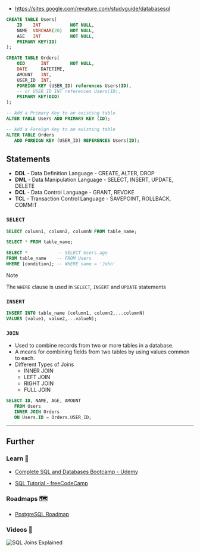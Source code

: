 - https://sites.google.com/revature.com/studyguide/databasesql

```sql
CREATE TABLE Users(
    ID    INT           NOT NULL,
    NAME  VARCHAR(20)   NOT NULL,
    AGE   INT           NOT NULL,
    PRIMARY KEY(ID)
);

CREATE TABLE Orders(
    OID      INT        NOT NULL,
    DATE     DATETIME,
    AMOUNT   INT,
    USER_ID  INT,
    FOREIGN KEY (USER_ID) references Users(ID),
    -- or USER_ID INT references Users(ID),
    PRIMARY KEY(OID)
);
```

```sql
-- Add a Primary Key to an existing table
ALTER TABLE Users ADD PRIMARY KEY (ID);

-- Add a Foreign Key to an existing table
ALTER TABLE Orders
   ADD FOREIGN KEY (USER_ID) REFERENCES Users(ID);
```

## Statements

- **DDL** - Data Definition Language - CREATE, ALTER, DROP
- **DML** - Data Manipulation Language - SELECT, INSERT, UPDATE, DELETE
- **DCL** - Data Control Language - GRANT, REVOKE
- **TCL** - Transaction Control Language - SAVEPOINT, ROLLBACK, COMMIT

### `SELECT`

```sql
SELECT column1, column2, columnN FROM table_name;

SELECT * FROM table_name;

SELECT *           -- SELECT Users.age
FROM table_name    -- FROM Users
WHERE [condition]; -- WHERE name = 'John'
```

> [!note]
> The `WHERE` clause is used in `SELECT`, `INSERT` and `UPDATE` statements

### `INSERT`

```sql
INSERT INTO table_name (column1, column2,...columnN)
VALUES (value1, value2,...valueN);
```

### `JOIN`

- Used to combine records from two or more tables in a database. 
- A means for combining fields from two tables by using values common to each.
- Different Types of Joins
    - INNER JOIN
    - LEFT JOIN
    - RIGHT JOIN
    - FULL JOIN

```sql
SELECT ID, NAME, AGE, AMOUNT
   FROM Users 
   INNER JOIN Orders
   ON Users.ID = Orders.USER_ID;
```


---

## Further

### Learn 🧠

- [Complete SQL and Databases Bootcamp - Udemy](https://www.udemy.com/course/complete-sql-databases-bootcamp-zero-to-mastery/)

- [SQL Tutorial - freeCodeCamp](https://youtube.com/watch?v=HXV3zeQKqGY)

### Roadmaps 🗺

- [PostgreSQL Roadmap](https://roadmap.sh/postgresql-dba)

### Videos 🎥

![SQL Joins Explained](https://www.youtube.com/watch?v=9yeOJ0ZMUYw)
